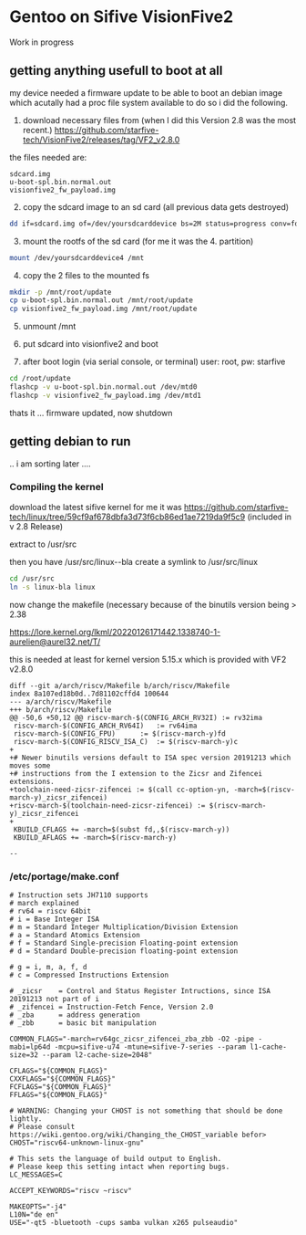 # Gentoo on Sifive VisionFive2 
Work in progress

## getting anything usefull to boot at all
my device needed a firmware update to be able to boot an debian image which acutally had a proc file system available
to do so i did the following.

1. download necessary files from
(when I did this Version 2.8 was the most recent.)
https://github.com/starfive-tech/VisionFive2/releases/tag/VF2_v2.8.0

the files needed are:
```
sdcard.img
u-boot-spl.bin.normal.out 
visionfive2_fw_payload.img 
```

2. copy the sdcard image to an sd card (all previous data gets destroyed)
```bash 
dd if=sdcard.img of=/dev/yoursdcarddevice bs=2M status=progress conv=fdatasync
```
3. mount the rootfs of the sd card (for me it was the 4. partition)
```bash 
mount /dev/yoursdcarddevice4 /mnt
```
4. copy the 2 files to the mounted fs 
```bash 
mkdir -p /mnt/root/update
cp u-boot-spl.bin.normal.out /mnt/root/update
cp visionfive2_fw_payload.img /mnt/root/update
```

5. unmount /mnt

6. put sdcard into visionfive2 and boot

7. after boot login (via serial console, or terminal) user: root, pw: starfive
```bash 
cd /root/update
flashcp -v u-boot-spl.bin.normal.out /dev/mtd0
flashcp -v visionfive2_fw_payload.img /dev/mtd1
```

thats it ... firmware updated, now shutdown


## getting debian to run





.. i am sorting later ....


### Compiling the kernel
download the latest sifive kernel
for me it was https://github.com/starfive-tech/linux/tree/59cf9af678dbfa3d73f6cb86ed1ae7219da9f5c9 (included in v 2.8 Release)

extract to /usr/src

then you have /usr/src/linux--bla
create a symlink to /usr/src/linux 

```bash
cd /usr/src
ln -s linux-bla linux
```

now change the makefile (necessary because of the binutils version being > 2.38

https://lore.kernel.org/lkml/20220126171442.1338740-1-aurelien@aurel32.net/T/

this is needed at least for kernel version 5.15.x which is provided with VF2 v2.8.0

```
diff --git a/arch/riscv/Makefile b/arch/riscv/Makefile
index 8a107ed18b0d..7d81102cffd4 100644
--- a/arch/riscv/Makefile
+++ b/arch/riscv/Makefile
@@ -50,6 +50,12 @@ riscv-march-$(CONFIG_ARCH_RV32I)	:= rv32ima
 riscv-march-$(CONFIG_ARCH_RV64I)	:= rv64ima
 riscv-march-$(CONFIG_FPU)		:= $(riscv-march-y)fd
 riscv-march-$(CONFIG_RISCV_ISA_C)	:= $(riscv-march-y)c
+
+# Newer binutils versions default to ISA spec version 20191213 which moves some
+# instructions from the I extension to the Zicsr and Zifencei extensions.
+toolchain-need-zicsr-zifencei := $(call cc-option-yn, -march=$(riscv-march-y)_zicsr_zifencei)
+riscv-march-$(toolchain-need-zicsr-zifencei) := $(riscv-march-y)_zicsr_zifencei
+
 KBUILD_CFLAGS += -march=$(subst fd,,$(riscv-march-y))
 KBUILD_AFLAGS += -march=$(riscv-march-y)
 
-- 
```





### /etc/portage/make.conf
```
# Instruction sets JH7110 supports 
# march explained 
# rv64 = riscv 64bit
# i = Base Integer ISA
# m = Standard Integer Multiplication/Division Extension
# a = Standard Atomics Extension
# f = Standard Single-precision Floating-point extension
# d = Standard Double-precision floating-point extension

# g = i, m, a, f, d
# c = Compressed Instructions Extension

# _zicsr    = Control and Status Register Intructions, since ISA 20191213 not part of i
# _zifencei = Instruction-Fetch Fence, Version 2.0
# _zba      = address generation 
# _zbb      = basic bit manipulation 

COMMON_FLAGS="-march=rv64gc_zicsr_zifencei_zba_zbb -O2 -pipe -mabi=lp64d -mcpu=sifive-u74 -mtune=sifive-7-series --param l1-cache-size=32 --param l2-cache-size=2048"

CFLAGS="${COMMON_FLAGS}"
CXXFLAGS="${COMMON_FLAGS}"
FCFLAGS="${COMMON_FLAGS}"
FFLAGS="${COMMON_FLAGS}"

# WARNING: Changing your CHOST is not something that should be done lightly.
# Please consult https://wiki.gentoo.org/wiki/Changing_the_CHOST_variable befor>
CHOST="riscv64-unknown-linux-gnu"

# This sets the language of build output to English.
# Please keep this setting intact when reporting bugs.
LC_MESSAGES=C

ACCEPT_KEYWORDS="riscv ~riscv"

MAKEOPTS="-j4"
L10N="de en"
USE="-qt5 -bluetooth -cups samba vulkan x265 pulseaudio"

```



